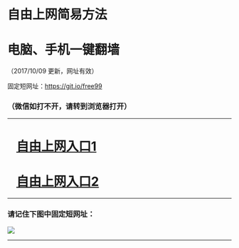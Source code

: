 ﻿# 自由上网简易方法

# 电脑、手机一键翻墙

（2017/10/09 更新，网址有效）

固定短网址：https://git.io/free99

### （微信如打不开，请转到浏览器打开）


***





# &nbsp;&nbsp; <a href="http://ft2051719831.fwq-tz-1001.info/fwqtz01.html?t=100900132626 " target="_blank">自由上网入口1</a>
# &nbsp;&nbsp; <a href="http://ft1533717291.fwq-tz-1002.info/fwqtz02.html?t=10090015197 " target="_blank">自由上网入口2</a>
***

### 请记住下图中固定短网址：

<img src="https://s3-us-west-2.amazonaws.com/fwq-1001/yjfq-20170905okok.png" /> 


***

